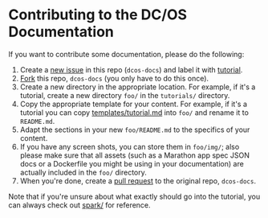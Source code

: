 # Contributing to the DC/OS Documentation

If you want to contribute some documentation, please do the following:

1. Create a [new issue](https://github.com/dcos/dcos-docs/issues) in this repo (`dcos-docs`) and label it with [tutorial](https://github.com/dcos/dcos-docs/labels/tutorial).
1. [Fork](https://help.github.com/articles/fork-a-repo/) this repo, `dcos-docs` (you only have to do this once).
1. Create a new directory in the appropriate location. For example, if it's a tutorial, create a new directory `foo/` in the `tutorials/` directory.
1. Copy the appropriate template for your content. For example, if it's a tutorial you can copy [templates/tutorial.md](templates/tutorial.md) into `foo/` and rename it to `README.md`.
1. Adapt the sections in your new `foo/README.md` to the specifics of your content.
1. If you have any screen shots, you can store them in `foo/img/`; also please make sure that all assets (such as a Marathon app spec JSON docs or a Dockerfile you might be using in your documentation) are actually included in the `foo/` directory.
1. When you're done, create a [pull request](https://help.github.com/articles/using-pull-requests/) to the original repo, `dcos-docs`.

Note that if you're unsure about what exactly should go into the tutorial, you can always check out [spark/](../1.7/tutorials/spark/) for reference.
